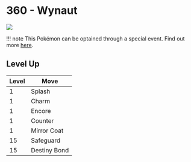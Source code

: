 # 360 - Wynaut
![][360]

!!! note
    This Pokémon can be optained through a special event. Find out more [here](../../special_events/#baby-pokemon-egg-gift).

## Level Up

Level | Move
---   | ---
  1   | Splash
  1   | Charm
  1   | Encore
  1   | Counter
  1   | Mirror Coat
 15   | Safeguard
 15   | Destiny Bond

[360]: ../img/pokemon/360.png
